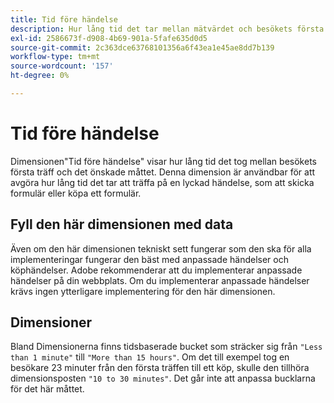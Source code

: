 ```yaml
---
title: Tid före händelse
description: Hur lång tid det tar mellan mätvärdet och besökets första träff.
exl-id: 2586673f-d908-4b69-901a-5fafe635d0d5
source-git-commit: 2c363dce63768101356a6f43ea1e45ae8dd7b139
workflow-type: tm+mt
source-wordcount: '157'
ht-degree: 0%

---
```


# Tid före händelse

Dimensionen&quot;Tid före händelse&quot; visar hur lång tid det tog mellan besökets första träff och det önskade måttet. Denna dimension är användbar för att avgöra hur lång tid det tar att träffa på en lyckad händelse, som att skicka formulär eller köpa ett formulär.

## Fyll den här dimensionen med data

Även om den här dimensionen tekniskt sett fungerar som den ska för alla implementeringar fungerar den bäst med anpassade händelser och köphändelser. Adobe rekommenderar att du implementerar anpassade händelser på din webbplats. Om du implementerar anpassade händelser krävs ingen ytterligare implementering för den här dimensionen.

## Dimensioner

Bland Dimensionerna finns tidsbaserade bucket som sträcker sig från `"Less than 1 minute"` till `"More than 15 hours"`. Om det till exempel tog en besökare 23 minuter från den första träffen till ett köp, skulle den tillhöra dimensionsposten `"10 to 30 minutes"`. Det går inte att anpassa bucklarna för det här måttet.
